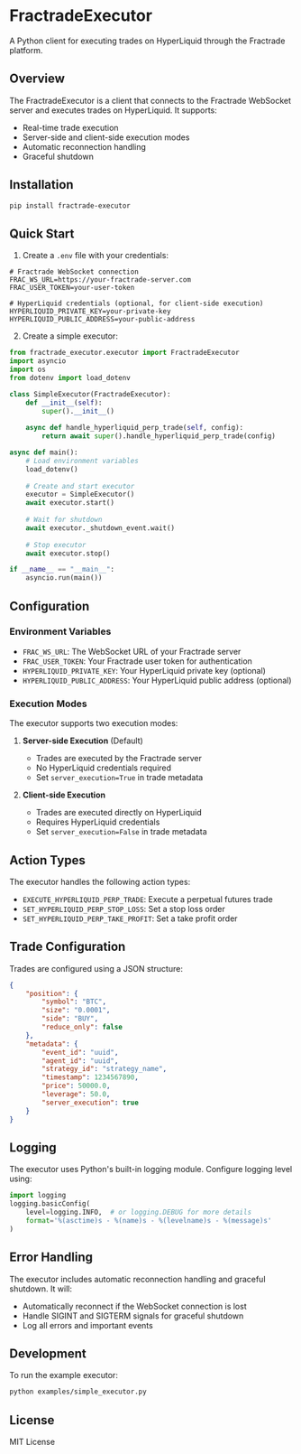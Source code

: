 # FractradeExecutor

A Python client for executing trades on HyperLiquid through the Fractrade platform.

## Overview

The FractradeExecutor is a client that connects to the Fractrade WebSocket server and executes trades on HyperLiquid. It supports:

- Real-time trade execution
- Server-side and client-side execution modes
- Automatic reconnection handling
- Graceful shutdown

## Installation

```bash
pip install fractrade-executor
```

## Quick Start

1. Create a `.env` file with your credentials:

```env
# Fractrade WebSocket connection
FRAC_WS_URL=https://your-fractrade-server.com
FRAC_USER_TOKEN=your-user-token

# HyperLiquid credentials (optional, for client-side execution)
HYPERLIQUID_PRIVATE_KEY=your-private-key
HYPERLIQUID_PUBLIC_ADDRESS=your-public-address
```

2. Create a simple executor:

```python
from fractrade_executor.executor import FractradeExecutor
import asyncio
import os
from dotenv import load_dotenv

class SimpleExecutor(FractradeExecutor):
    def __init__(self):
        super().__init__()
        
    async def handle_hyperliquid_perp_trade(self, config):
        return await super().handle_hyperliquid_perp_trade(config)

async def main():
    # Load environment variables
    load_dotenv()
    
    # Create and start executor
    executor = SimpleExecutor()
    await executor.start()
    
    # Wait for shutdown
    await executor._shutdown_event.wait()
    
    # Stop executor
    await executor.stop()

if __name__ == "__main__":
    asyncio.run(main())
```

## Configuration

### Environment Variables

- `FRAC_WS_URL`: The WebSocket URL of your Fractrade server
- `FRAC_USER_TOKEN`: Your Fractrade user token for authentication
- `HYPERLIQUID_PRIVATE_KEY`: Your HyperLiquid private key (optional)
- `HYPERLIQUID_PUBLIC_ADDRESS`: Your HyperLiquid public address (optional)

### Execution Modes

The executor supports two execution modes:

1. **Server-side Execution** (Default)
   - Trades are executed by the Fractrade server
   - No HyperLiquid credentials required
   - Set `server_execution=True` in trade metadata

2. **Client-side Execution**
   - Trades are executed directly on HyperLiquid
   - Requires HyperLiquid credentials
   - Set `server_execution=False` in trade metadata

## Action Types

The executor handles the following action types:

- `EXECUTE_HYPERLIQUID_PERP_TRADE`: Execute a perpetual futures trade
- `SET_HYPERLIQUID_PERP_STOP_LOSS`: Set a stop loss order
- `SET_HYPERLIQUID_PERP_TAKE_PROFIT`: Set a take profit order

## Trade Configuration

Trades are configured using a JSON structure:

```json
{
    "position": {
        "symbol": "BTC",
        "size": "0.0001",
        "side": "BUY",
        "reduce_only": false
    },
    "metadata": {
        "event_id": "uuid",
        "agent_id": "uuid",
        "strategy_id": "strategy_name",
        "timestamp": 1234567890,
        "price": 50000.0,
        "leverage": 50.0,
        "server_execution": true
    }
}
```

## Logging

The executor uses Python's built-in logging module. Configure logging level using:

```python
import logging
logging.basicConfig(
    level=logging.INFO,  # or logging.DEBUG for more details
    format='%(asctime)s - %(name)s - %(levelname)s - %(message)s'
)
```

## Error Handling

The executor includes automatic reconnection handling and graceful shutdown. It will:

- Automatically reconnect if the WebSocket connection is lost
- Handle SIGINT and SIGTERM signals for graceful shutdown
- Log all errors and important events

## Development

To run the example executor:

```bash
python examples/simple_executor.py
```

## License

MIT License
